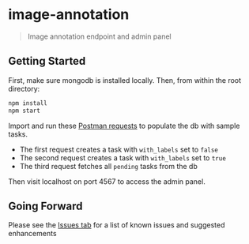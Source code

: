 # image-annotation
  > Image annotation endpoint and admin panel
  
## Getting Started

First, make sure mongodb is installed locally. Then, from within the root directory:
```sh
npm install
npm start
```

Import and run these [Postman requests](https://www.getpostman.com/collections/6accabf871dada638334) to populate the db with sample tasks. 
- The first request creates a task with `with_labels` set to `false`
- The second request creates a task with `with_labels` set to `true`
- The third request fetches all `pending` tasks from the db

Then visit localhost on port 4567 to access the admin panel. 

## Going Forward

Please see the [Issues tab](https://github.com/daredia/image-annotation/issues) for a list of known issues and suggested enhancements
